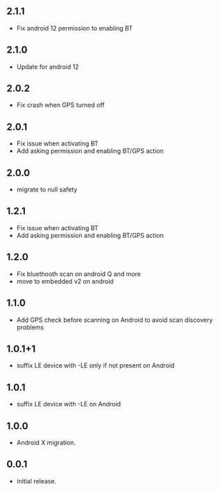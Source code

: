 ## 2.1.1

* Fix android 12 permission to enabling BT

## 2.1.0

* Update for android 12

## 2.0.2

* Fix crash when GPS turned off

## 2.0.1

* Fix issue when activating BT
* Add asking permission and enabling BT/GPS action

## 2.0.0

* migrate to null safety

## 1.2.1

* Fix issue when activating BT
* Add asking permission and enabling BT/GPS action

## 1.2.0

* Fix bluethooth scan on android Q and more
* move to embedded v2 on android

## 1.1.0

* Add GPS check before scanning on Android to avoid scan discovery problems

## 1.0.1+1

* suffix LE device with -LE only if not present on Android 

## 1.0.1

* suffix LE device with -LE on Android 

## 1.0.0

* Android X migration.

## 0.0.1

* initial release.
